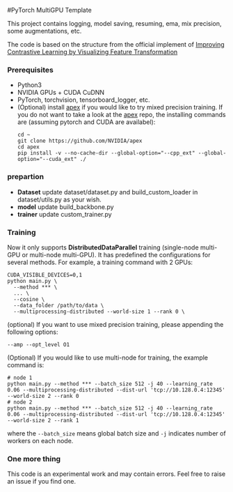 #PyTorch MultiGPU Template 

This project contains logging, model saving, resuming, ema, mix precision, some augmentations, etc.

The code is based on the structure from the official implement of [Improving Contrastive Learning by Visualizing Feature Transformation](https://github.com/DTennant/CL-Visualizing-Feature-Transformation)

### Prerequisites
- Python3
- NVIDIA GPUs + CUDA CuDNN
- PyTorch, torchvision, tensorboard_logger, etc. 
- (Optional) install [apex](https://github.com/NVIDIA/apex) if you would like to 
try mixed precision training. If you do not want to take a look at the 
[apex](https://github.com/NVIDIA/apex) repo, the installing commands are (assuming pytorch 
and CUDA are availabel):
    ```
    cd ~
    git clone https://github.com/NVIDIA/apex
    cd apex
    pip install -v --no-cache-dir --global-option="--cpp_ext" --global-option="--cuda_ext" ./
	```
  
### prepartion
- **Dataset** update dataset/dataset.py and build_custom_loader in dataset/utils.py as your wish.
- **model** update build_backbone.py
- **trainer** update custom_trainer.py

### Training
Now it only supports **DistributedDataParallel** training (single-node multi-GPU or 
multi-node multi-GPU). It has predefined the configurations for several methods. 
For example, a training command with 2 GPUs:
```
CUDA_VISIBLE_DEVICES=0,1
python main.py \
  --method *** \
  ... \
  --cosine \
  --data_folder /path/to/data \
  --multiprocessing-distributed --world-size 1 --rank 0 \
```

(optional) If you want to use mixed precision training, please appending the following options:  
```
--amp --opt_level O1
```

(Optional) If you would like to use multi-node for training, the example command is:
```
# node 1
python main.py --method *** --batch_size 512 -j 40 --learning_rate 0.06 --multiprocessing-distributed --dist-url 'tcp://10.128.0.4:12345' --world-size 2 --rank 0
# node 2
python main.py --method *** --batch_size 512 -j 40 --learning_rate 0.06 --multiprocessing-distributed --dist-url 'tcp://10.128.0.4:12345' --world-size 2 --rank 1
```
where the `--batch_size` means global batch size and `-j` indicates number of workers on each node. 

### One more thing
This code is an experimental work and may contain errors. 
Feel free to raise an issue if you find one.
